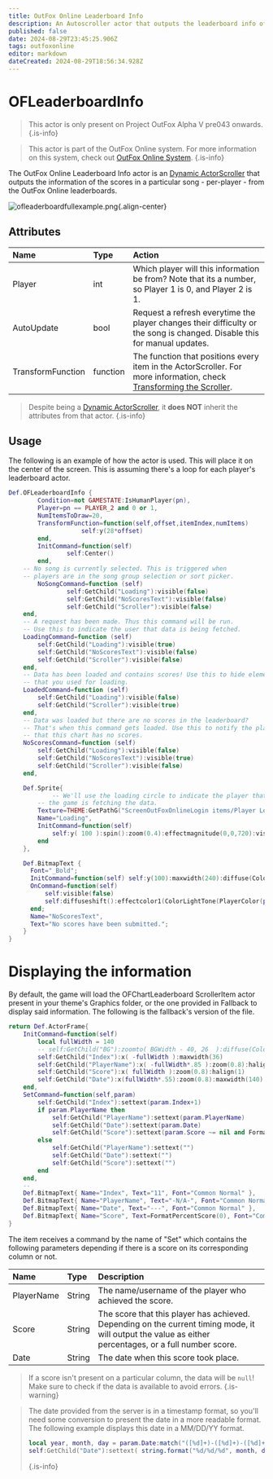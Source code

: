 ```yaml
---
title: OutFox Online Leaderboard Info
description: An Autoscroller actor that outputs the leaderboard info of the current song and difficulty from OutFox Online.
published: false
date: 2024-08-29T23:45:25.906Z
tags: outfoxonline
editor: markdown
dateCreated: 2024-08-29T18:56:34.928Z
---
```


# OFLeaderboardInfo

> This actor is only present on Project OutFox Alpha V pre043 onwards.
{.is-info}

> This actor is part of the OutFox Online system. For more information on this system, check out [OutFox Online System](/dev/outfoxonline).
{.is-info}

The OutFox Online Leaderboard Info actor is an [Dynamic ActorScroller](/en/dev/actors/actortypes/dynamicactorscroller) that outputs the information of the scores in a particular song - per-player - from the OutFox Online leaderboards.

![ofleaderboardfullexample.png](/dev/actors/ofleaderboardfullexample.png){.align-center}

## Attributes
| Name | Type | Action |
| :--- | :--- | :----- |
Player | int | Which player will this information be from? Note that its a number, so Player 1 is 0, and Player 2 is 1.
AutoUpdate | bool | Request a refresh everytime the player changes their difficulty or the song is changed. Disable this for manual updates.
TransformFunction |  function | The function that positions every item in the ActorScroller. For more information, check [Transforming the Scroller](/en/dev/actors/actortypes/actorscroller#transforming-the-scroller).

> Despite being a [Dynamic ActorScroller](/en/dev/actors/actortypes/dynamicactorscroller), it **does NOT** inherit the attributes from that actor.
{.is-info}

## Usage

The following is an example of how the actor is used. This will place it on the center of the screen. This is assuming there's a loop for each player's leaderboard actor.

```lua
Def.OFLeaderboardInfo {
		Condition=not GAMESTATE:IsHumanPlayer(pn),
		Player=pn == PLAYER_2 and 0 or 1,
		NumItemsToDraw=20,
		TransformFunction=function(self,offset,itemIndex,numItems)
					self:y(28*offset)
		end,
		InitCommand=function(self)
				self:Center()
		end,
    -- No song is currently selected. This is triggered when
    -- players are in the song group selection or sort picker.
		NoSongCommand=function (self)
				self:GetChild("Loading"):visible(false)
				self:GetChild("NoScoresText"):visible(false)
				self:GetChild("Scroller"):visible(false)
    end,
    -- A request has been made. Thus this command will be run.
    -- Use this to indicate the user that data is being fetched.
    LoadingCommand=function (self)
        self:GetChild("Loading"):visible(true)
        self:GetChild("NoScoresText"):visible(false)
        self:GetChild("Scroller"):visible(false)
    end,
    -- Data has been loaded and contains scores! Use this to hide elements
    -- that you used for loading.
    LoadedCommand=function (self)
        self:GetChild("Loading"):visible(false)
        self:GetChild("Scroller"):visible(true)
    end,
    -- Data was loaded but there are no scores in the leaderboard?
    -- That's when this command gets loaded. Use this to notify the player
    -- that this chart has no scores.
    NoScoresCommand=function (self)
        self:GetChild("Loading"):visible(false)
        self:GetChild("NoScoresText"):visible(true)
        self:GetChild("Scroller"):visible(false)
    end,

    Def.Sprite{
    		-- We'll use the loading circle to indicate the player that 
        -- the game is fetching the data.
        Texture=THEME:GetPathG("ScreenOutFoxOnlineLogin items/Player Loading","circle"),
        Name="Loading",
        InitCommand=function(self)
            self:y( 100 ):spin():zoom(0.4):effectmagnitude(0,0,720):visible(false)
        end
    },

    Def.BitmapText {
      Font="_Bold";
      InitCommand=function(self) self:y(100):maxwidth(240):diffuse(ColorLightTone(PlayerColor(pn))) end;
      OnCommand=function(self)
          self:visible(false)
          self:diffuseshift():effectcolor1(ColorLightTone(PlayerColor(pn))):effectcolor2(ColorLightTone(PlayerCompColor(pn))):effectperiod(4)
      end;
      Name="NoScoresText",
      Text="No scores have been submitted.";
    }
}
```

# Displaying the information
By default, the game will load the OFChartLeaderboard ScrollerItem actor present in your theme's Graphics folder, or the one provided in Fallback to display said information. The following is the fallback's version of the file.

```lua
return Def.ActorFrame{
	InitCommand=function(self)
		local fullWidth = 140
		-- self:GetChild("BG"):zoomto( BGWidth - 40, 26  ):diffuse(Color.Green)
		self:GetChild("Index"):x( -fullWidth ):maxwidth(36)
		self:GetChild("PlayerName"):x( -fullWidth*.85 ):zoom(0.8):halign(0):maxwidth(90)
		self:GetChild("Score"):x( fullWidth ):zoom(0.8):halign(1)
		self:GetChild("Date"):x(fullWidth*.55):zoom(0.8):maxwidth(140):halign(1)
	end,
	SetCommand=function(self,param)
		self:GetChild("Index"):settext(param.Index+1)
		if param.PlayerName then
			self:GetChild("PlayerName"):settext(param.PlayerName)
			self:GetChild("Date"):settext(param.Date)
			self:GetChild("Score"):settext(param.Score ~= nil and FormatPercentScore(param.Score) or "")
		else
			self:GetChild("PlayerName"):settext("")
			self:GetChild("Date"):settext("")
			self:GetChild("Score"):settext("")
		end
	end,
	--
	Def.BitmapText{ Name="Index", Text="11", Font="Common Normal" },
	Def.BitmapText{ Name="PlayerName", Text="-N/A-", Font="Common Normal" },
	Def.BitmapText{ Name="Date", Text="---", Font="Common Normal" },
	Def.BitmapText{ Name="Score", Text=FormatPercentScore(0), Font="Common Normal" },
}
```

The item receives a command by the name of "Set" which contains the following parameters depending if there is a score on its corresponding column or not.

| Name | Type | Description |
| :--- | :--- | :----- |
PlayerName | String | The name/username of the player who achieved the score.
Score | String | The score that this player has achieved. Depending on the current timing mode, it will output the value as either percentages, or a full number score.
Date | String | The date when this score took place.

> If a score isn't present on a particular column, the data will be `null`! Make sure to check if the data is available to avoid errors.
{.is-warning}

> The date provided from the server is in a timestamp format, so you'll need some conversion to present the date in a more readable format. The following example displays this date in a MM/DD/YY format.
> ```lua
> local year, month, day = param.Date:match("([%d]+)-([%d]+)-([%d]+)")
> self:GetChild("Date"):settext( string.format("%d/%d/%d", month, day, string.sub(""..year,2)) )
> ```
> {.is-info}

